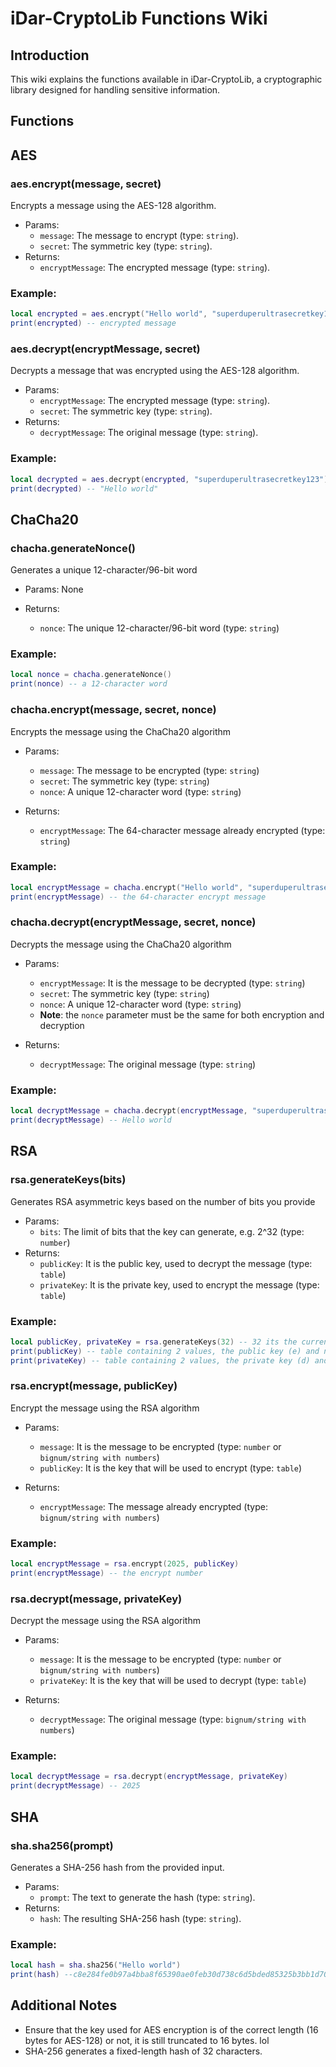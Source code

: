 # iDar-CryptoLib Functions Wiki
## Introduction
This wiki explains the functions available in iDar-CryptoLib, a cryptographic library designed for handling sensitive information.

## Functions
## AES
### aes.encrypt(message, secret)
Encrypts a message using the AES-128 algorithm.

- Params:
    - `message`: The message to encrypt (type: `string`).
    - `secret`: The symmetric key (type: `string`).
- Returns:
    - `encryptMessage`: The encrypted message (type: `string`).
### Example:
```lua
local encrypted = aes.encrypt("Hello world", "superduperultrasecretkey123")
print(encrypted) -- encrypted message
```

### aes.decrypt(encryptMessage, secret)
Decrypts a message that was encrypted using the AES-128 algorithm.

- Params:
    - `encryptMessage`: The encrypted message (type: `string`).
    - `secret`: The symmetric key (type: `string`).
- Returns:
    - `decryptMessage`: The original message (type: `string`).
### Example:
```lua
local decrypted = aes.decrypt(encrypted, "superduperultrasecretkey123")
print(decrypted) -- "Hello world"
```

## ChaCha20
### chacha.generateNonce()
Generates a unique 12-character/96-bit word

- Params: None

- Returns:
    - `nonce`: The unique 12-character/96-bit word (type: `string`)
### Example:
```lua
local nonce = chacha.generateNonce()
print(nonce) -- a 12-character word
```

### chacha.encrypt(message, secret, nonce)
Encrypts the message using the ChaCha20 algorithm

- Params:
    - `message`: The message to be encrypted (type: `string`)
    - `secret`: The symmetric key (type: `string`)
    - `nonce`: A unique 12-character word (type: `string`)

- Returns:
    - `encryptMessage`: The 64-character message already encrypted (type: `string`)
### Example:
```lua
local encryptMessage = chacha.encrypt("Hello world", "superduperultrasecretkey123", nonce)
print(encryptMessage) -- the 64-character encrypt message
```

### chacha.decrypt(encryptMessage, secret, nonce)
Decrypts the message using the ChaCha20 algorithm

- Params:
    - `encryptMessage`: It is the message to be decrypted (type: `string`)
    - `secret`: The symmetric key (type: `string`)
    - `nonce`: A unique 12-character word (type: `string`)
    - **Note**: the `nonce` parameter must be the same for both encryption and decryption

- Returns:
    - `decryptMessage`: The original message (type: `string`)
### Example:
```lua
local decryptMessage = chacha.decrypt(encryptMessage, "superduperultrasecretkey123", nonce)
print(decryptMessage) -- Hello world
```

## RSA
### rsa.generateKeys(bits)
Generates RSA asymmetric keys based on the number of bits you provide

- Params:
    - `bits`: The limit of bits that the key can generate, e.g. 2^32 (type: `number`)
- Returns:
    - `publicKey`: It is the public key, used to decrypt the message (type: `table`)
    - `privateKey`: It is the private key, used to encrypt the message (type: `table`)
### Example:
```lua
local publicKey, privateKey = rsa.generateKeys(32) -- 32 its the current limit (CC has limits)
print(publicKey) -- table containing 2 values, the public key (e) and n
print(privateKey) -- table containing 2 values, the private key (d) and n
```

### rsa.encrypt(message, publicKey)
Encrypt the message using the RSA algorithm

- Params:
    - `message`: It is the message to be encrypted (type: `number` or `bignum/string with numbers`)
    - `publicKey`: It is the key that will be used to encrypt (type: `table`)

- Returns:
    - `encryptMessage`: The message already encrypted (type: `bignum/string with numbers`)
### Example:
```lua
local encryptMessage = rsa.encrypt(2025, publicKey)
print(encryptMessage) -- the encrypt number
```

### rsa.decrypt(message, privateKey)
Decrypt the message using the RSA algorithm

- Params:
    - `message`: It is the message to be encrypted (type: `number` or `bignum/string with numbers`)
    - `privateKey`: It is the key that will be used to decrypt (type: `table`)

- Returns:
    - `decryptMessage`: The original message (type: `bignum/string with numbers`)
### Example:
```lua
local decryptMessage = rsa.decrypt(encryptMessage, privateKey)
print(decryptMessage) -- 2025
```

## SHA
### sha.sha256(prompt)
Generates a SHA-256 hash from the provided input.

- Params:
    - `prompt`: The text to generate the hash (type: `string`).
- Returns:
    - `hash`: The resulting SHA-256 hash (type: `string`).
### Example:
```lua
local hash = sha.sha256("Hello world")
print(hash) --c8e284fe0b97a4bba8f65390ae0feb30d738c6d5bded85325b3bb1d70810a74
```

## Additional Notes
- Ensure that the key used for AES encryption is of the correct length (16 bytes for AES-128) or not, it is still truncated to 16 bytes. lol
- SHA-256 generates a fixed-length hash of 32 characters.
